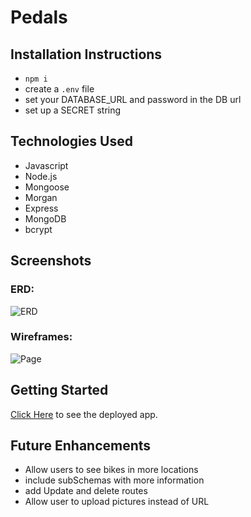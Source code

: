 # Pedals

<!-- An application where users can find bikes to rent as well as trails in the local area. -->

## Installation Instructions

- `npm i`
- create a `.env` file
- set your DATABASE_URL and password in the DB url
- set up a SECRET string

## Technologies Used

- Javascript
- Node.js
- Mongoose
- Morgan
- Express
- MongoDB
- bcrypt

## Screenshots

### ERD:

![ERD]('/')

### Wireframes:

![Page]('/')

## Getting Started

[Click Here]() to see the deployed app.

## Future Enhancements

- Allow users to see bikes in more locations
- include subSchemas with more information
- add Update and delete routes
- Allow user to upload pictures instead of URL
